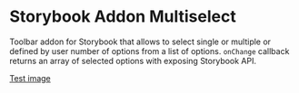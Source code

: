 # Storybook Addon Multiselect

Toolbar addon for Storybook that allows to select single or multiple or defined by user number of options from a list of options. `onChange` callback returns an array of selected options with exposing Storybook API.

[Test image](./500jpg.jpg)
